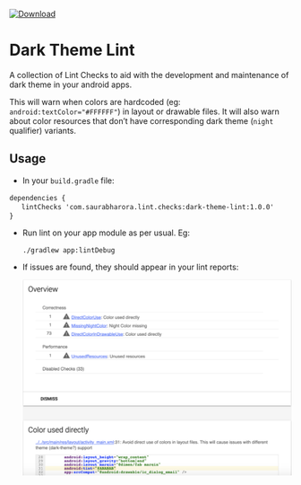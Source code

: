 [ ![Download](https://api.bintray.com/packages/saurabharora90/maven/dark-theme-lint/images/download.svg?version=1.0.0) ](https://bintray.com/saurabharora90/maven/dark-theme-lint/1.0.0/link)

Dark Theme Lint
=================

A collection of Lint Checks to aid with the development and maintenance of dark theme in your android apps.

This will warn when colors are hardcoded (eg: `android:textColor="#FFFFFF"`) in layout or drawable files. It will also warn about color resources that don’t have corresponding dark theme (`night` qualifier) variants.


Usage
-------

- In your `build.gradle` file:

```
dependencies {
   lintChecks 'com.saurabharora.lint.checks:dark-theme-lint:1.0.0'
}
```

- Run lint on your app module as per usual. Eg:
  ```
  ./gradlew app:lintDebug
  ```
- If issues are found, they should appear in your lint reports:
  
  ![Lint Report](https://raw.githubusercontent.com/saurabharora90/Lint-Checks/master/dark-theme-lint/assets/dark-theme-lint-check-result.png)